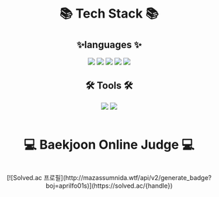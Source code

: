 
<div align="center">
  <h1>📚 Tech Stack 📚</h1>
</div>

<div align="center">
  <h2>✨languages ✨ </h2>
</div>

<div align="center">
	<img src="https://img.shields.io/badge/c++-00599C?style=flat&logo=cplusplus&logoColor=white" />
	<img src="https://img.shields.io/badge/C-A8B9CC?style=flat&logo=c&logoColor=white" />
	<img src="https://img.shields.io/badge/python-3776AB?style=flat&logo=python&logoColor=white" />
  <img src="https://img.shields.io/badge/Java-4B4B77?style=flat&logo=Java&logoColor=white" />
  <img src="https://img.shields.io/badge/HTML-E34F26?style=flat&logo=html5&logoColor=white" />
</div>

<div align="center">
  <h2>🛠️ Tools 🛠️ </h2>
</div>

<div align="center">
	<img src="https://img.shields.io/badge/Django-092E20?style=flat&logo=django&logoColor=white" />
	<img src="https://img.shields.io/badge/Spring-6DB33F?style=flat&logo=spring&logoColor=white" />
</div>

<!--
<img src="https://github-readme-stats.vercel.app/api/top-langs/?username=13155a1&layout=compact"><br><br>
<img src="https://github-readme-stats.vercel.app/api?username=13155a1&show_icons=true">
-->

<br>

<div align="center">
  <h1>💻 Baekjoon Online Judge 💻</h1>
</div><br>

<div align="center">
  [![Solved.ac
프로필](http://mazassumnida.wtf/api/v2/generate_badge?boj=aprilfo01s)](https://solved.ac/{handle})
</div><br>


<!--
**13155a1/13155a1** is a ✨ _special_ ✨ repository because its `README.md` (this file) appears on your GitHub profile.

Here are some ideas to get you started:

- 🔭 I’m currently working on ...
- 🌱 I’m currently learning ...
- 👯 I’m looking to collaborate on ...
- 🤔 I’m looking for help with ...
- 💬 Ask me about ...
- 📫 How to reach me: ...
- 😄 Pronouns: ...
- ⚡ Fun fact: ...
-->
